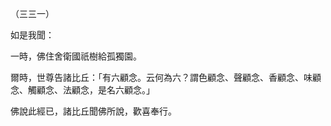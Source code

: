 （三三一）

如是我聞：

一時，佛住舍衛國祇樹給孤獨園。

爾時，世尊告諸比丘：「有六顧念。云何為六？謂色顧念、聲顧念、香顧念、味顧念、觸顧念、法顧念，是名六顧念。」

佛說此經已，諸比丘聞佛所說，歡喜奉行。



